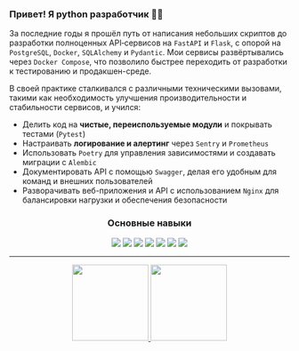 ### Привет! Я python разработчик 🧑‍💻

За последние годы я прошёл путь от написания небольших скриптов до разработки полноценных API‑сервисов на `FastAPI` и `Flask`, с опорой на `PostgreSQL`, `Docker`, `SQLAlchemy` и `Pydantic`. Мои сервисы развёртывались через `Docker Compose`, что позволило быстрее переходить от разработки к тестированию и продакшен-среде.

В своей практике сталкивался с различными техническими вызовами, такими как необходимость улучшения производительности и стабильности сервисов, и учился:
- Делить код на **чистые, переиспользуемые модули** и покрывать тестами (`Pytest`)  
- Настраивать **логирование и алертинг** через `Sentry` и `Prometheus`  
- Использовать `Poetry` для управления зависимостями и создавать миграции с `Alembic`  
- Документировать API с помощью `Swagger`, делая его удобным для команд и внешних пользователей
- Разворачивать веб-приложения и API с использованием `Nginx` для балансировки нагрузки и обеспечения безопасности

<h3 align="center">Основные навыки</h3>

<p align="center">
  <img src="https://img.shields.io/badge/FastAPI-009485?style=for-the-badge&logo=fastapi&logoColor=white" />
  <img src="https://img.shields.io/badge/Flask-3e4349?style=for-the-badge&logo=flask" />
  <img src="https://img.shields.io/badge/SQLAlchemy-CC0000?style=for-the-badge&logo=sqlalchemy&logoColor=white" />
  <img src="https://img.shields.io/badge/Docker-2496ED?style=for-the-badge&logo=docker&logoColor=white" />
  <img src="https://img.shields.io/badge/Alembic-3E8E7E?style=for-the-badge&logo=alembic" />
  <img src="https://img.shields.io/badge/Pydantic-e92063?style=for-the-badge&logo=pydantic&logoColor=white" />
  <img src="https://img.shields.io/badge/Swagger-85EA2D?style=for-the-badge&logo=swagger&logoColor=black" />
</p>


<!--
![kadikoff's github stats](https://github-readme-stats.vercel.app/api?username=kadikoff&show_icons=true&hide_border=true&theme=dark)
![Top Langs](https://github-readme-stats.vercel.app/api/top-langs/?username=kadikoff&layout=compact&theme=dark&hide_border=true)
-->

---
<div align="center">
  <a href="https://github.com/kadikoff">
    <img height="137px" src="https://github-readme-stats.vercel.app/api?username=kadikoff&hide_title=false&hide_border=false&show_icons=true&include_all_commits=true&count_private=true&line_height=21&text_color=000&icon_color=000&bg_color=ededed&theme=graywhite" />
  </a>
  <a href="https://github.com/kadikoff">
    <img height="137px" src="https://github-readme-stats.vercel.app/api/top-langs/?username=kadikoff&hide=html&hide_title=false&hide_border=false&layout=compact&langs_count=6&text_color=000&icon_color=000&bg_color=ededed&theme=graywhite" />
  </a>
</div>
